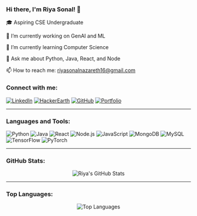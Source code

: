 ### Hi there, I'm Riya Sonal! 👋

🎓 Aspiring CSE Undergraduate

🔭 I’m currently working on GenAI and ML

🌱 I’m currently learning Computer Science

💬 Ask me about Python, Java, React, and Node

📫 How to reach me: [riyasonalnazareth16@gmail.com](mailto:riyasonalnazareth16@gmail.com)

### Connect with me:

[![LinkedIn](https://img.shields.io/badge/LinkedIn-Riya%20Sonal-blue)](https://www.linkedin.com/in/riya-sonal-nazareth-20b26a227?utm_source=share&utm_campaign=share_via&utm_content=profile&utm_medium=android_app)
[![HackerEarth](https://img.shields.io/badge/HackerEarth-riya1672-green)](https://www.hackerearth.com/@riya1672)
[![GitHub](https://img.shields.io/github/followers/Riya-sonal?label=Follow&style=social)](https://github.com/Riya-sonal)
[![Portfolio](https://img.shields.io/badge/Portfolio-Visit%20Now-blue)](https://riya-sonal.github.io/O-portfolio/)

---

### Languages and Tools:

<p>
  <img alt="Python" src="https://img.shields.io/badge/Python-Intermediate-informational?style=flat&logo=python&logoColor=white&color=3776AB" />
  <img alt="Java" src="https://img.shields.io/badge/Java-Intermediate-informational?style=flat&logo=java&logoColor=white&color=007396" />
  <img alt="React" src="https://img.shields.io/badge/React-Intermediate-informational?style=flat&logo=react&logoColor=white&color=61DAFB" />
  <img alt="Node.js" src="https://img.shields.io/badge/Node.js-Intermediate-informational?style=flat&logo=node.js&logoColor=white&color=339933" />
  <img alt="JavaScript" src="https://img.shields.io/badge/JavaScript-Intermediate-informational?style=flat&logo=javascript&logoColor=white&color=F7DF1E" />
  <img alt="MongoDB" src="https://img.shields.io/badge/MongoDB-Intermediate-informational?style=flat&logo=mongodb&logoColor=white&color=47A248" />
  <img alt="MySQL" src="https://img.shields.io/badge/MySQL-Intermediate-informational?style=flat&logo=mysql&logoColor=white&color=4479A1" />
  <img alt="TensorFlow" src="https://img.shields.io/badge/TensorFlow-Intermediate-informational?style=flat&logo=tensorflow&logoColor=white&color=FF6F00" />
  <img alt="PyTorch" src="https://img.shields.io/badge/PyTorch-Intermediate-informational?style=flat&logo=pytorch&logoColor=white&color=EE4C2C" />
</p>

---

### GitHub Stats:

<p align="center">
  <img src="https://github-readme-stats.vercel.app/api?username=Riya-sonal&show_icons=true&theme=radical" alt="Riya's GitHub Stats" />
</p>

---

### Top Languages:

<p align="center">
  <img src="https://github-readme-stats.vercel.app/api/top-langs/?username=Riya-sonal&layout=compact&theme=radical" alt="Top Languages" />
</p>


